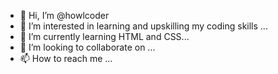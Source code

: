 - 👋 Hi, I’m @howlcoder
- 👀 I’m interested in learning and upskilling my coding skills ...
- 🌱 I’m currently learning HTML and CSS...
- 💞️ I’m looking to collaborate on ...
- 📫 How to reach me ...

<!---
howlcoder/howlcoder is a ✨ special ✨ repository because its `README.md` (this file) appears on your GitHub profile.
You can click the Preview link to take a look at your changes.
--->
